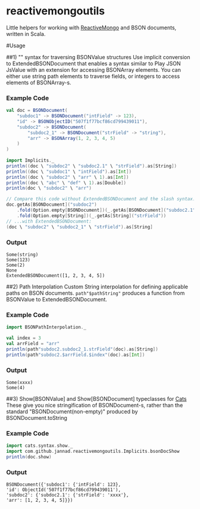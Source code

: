 # reactivemongoutils
Little helpers for working with [ReactiveMongo](http://reactivemongo.org/) and BSON documents, written in Scala.

#Usage

##1) "\" syntax for traversing BSONValue structures
Use implicit conversion to ExtendedBSONDocument that enables a syntax similar to Play JSON JsValue with an extension for accessing BSONArray elements. You can either use string path elements to traverse fields, or integers to access elements of BSONArray-s.

### Example Code
```Scala
val doc = BSONDocument(
	"subdoc1" -> BSONDocument("intField" -> 123),
	"id" -> BSONObjectID("507f1f77bcf86cd799439011"),
	"subdoc2" -> BSONDocument(
		"subdoc2_1" -> BSONDocument("strField" -> "string"),
		"arr" -> BSONArray(1, 2, 3, 4, 5)
	)
)
	
import Implicits._
println((doc \ "subdoc2" \ "subdoc2.1" \ "strField").as[String])
println((doc \ "subdoc1" \ "intField").as[Int])
println((doc \ "subdoc2" \ "arr" \ 1).as[Int])
println((doc \ "abc" \ "def" \ 1).as[Double])
println(doc \ "subdoc2" \ "arr")

// Compare this code without ExtendedBSONDocument and the slash syntax:
doc.getAs[BSONDocument]("subdoc2")
	.fold(Option.empty[BSONDocument])(_.getAs[BSONDocument]("subdoc2.1"))
	.fold(Option.empty[String])(_.getAs[String]("strField"))
// ...with ExtendedBSONDocument:
(doc \ "subdoc2" \ "subdoc2_1" \ "strField").as[String]
```
### Output
```
Some(string)
Some(123)
Some(2)
None
ExtendedBSONDocument([1, 2, 3, 4, 5])
```

##2) Path Interpolation
Custom String interpolation for defining applicable paths on BSON documents. ```path"$pathString"``` produces a function from BSONValue to ExtendedBSONDocument.

### Example Code
```Scala
import BSONPathInterpolation._

val index = 3
val arrField = "arr"
println(path"subdoc2.subdoc2_1.strField"(doc).as[String])
println(path"subdoc2.$arrField.$index"(doc).as[Int])
```

### Output
```
Some(xxxx)
Some(4)
```

##3) Show[BSONValue] and Show[BSONDocument] typeclasses for [Cats](http://typelevel.org/cats/typeclasses.html)
These give you nice stringification of BSONDocument-s, rather than the standard "BSONDocument(non-empty)" produced by BSONDocument.toString

### Example Code
```Scala
import cats.syntax.show._
import com.github.jannad.reactivemongoutils.Implicits.bsonDocShow
println(doc.show)
```

### Output
```
BSONDocument({'subdoc1': {'intField': 123},
'id': ObjectId('507f1f77bcf86cd799439011'),
'subdoc2': {'subdoc2.1': {'strField': 'xxxx'},
'arr': [1, 2, 3, 4, 5]}})
```
